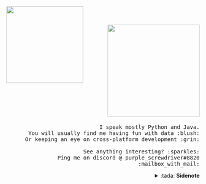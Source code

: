 <img src="https://i.ibb.co/hm8Bw9f/oie-28233854-Ml-SToqr-T.gif" width="200px" align="left">
<p align="right">
  <br><br>
  <img src="https://i.ibb.co/sWLQYnP/Screenshot-from-2020-07-29-01-54-58.png" width="240px">
  <samp>
    <br><br>I speak mostly Python and Java.
    <br>You will usually find me having fun with data :blush:
    <br>Or keeping an eye on cross-platform development :grin:
    <br><br>See anything interesting? :sparkles:
    <br>Ping me on discord @ purple_screwdriver#8820 :mailbox_with_mail:
  </samp>
  
  <details align="right">
    <summary>:tada: <b>Sidenote</b></summary>
    <samp>
      <br>I love sidenotes, and I also love DotA 2. Would love to have an intellectual discussion over why <em>Bounty Hunter</em> is the best hero in the game. <img src="https://i.ibb.co/wKB8V99/Emoticon-money.gif" width="15px">
    </samp>
  </details>
</p>

